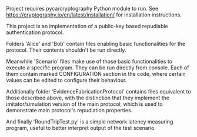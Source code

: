 Project requires pyca/cryptography Python module to run. See https://cryptography.io/en/latest/installation/ for installation instructions.

This project is an implementation of a public-key based repudiable authentication protocol.

Folders 'Alice' and 'Bob' contain files enabling basic functionalities for the protocol. Their contents shouldn't be run directly.

Meanwhile 'Scenario' files make use of those basic functionalities to execute a specific program. They can be run directly from console.
Each of them contain marked CONFIGURATION section in the code, where certain values can be edited to configure their behaviour.

Additionally folder 'EvidenceFabricationProtocol' contains files equivalent to those described above, with the distinction that they implement the imitator/simulation version of the main protocol, which is used to demonstrate main protocol's repudiation properties.

And finally 'RoundTripTest.py' is a simple network latency measuring program, useful to better interpret output of the test scenario.
